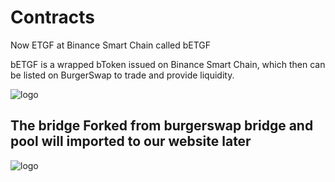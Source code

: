 # Contracts

Now ETGF at Binance Smart Chain called bETGF 

bETGF is a wrapped bToken issued on Binance Smart Chain, which then can be listed on BurgerSwap to trade and provide liquidity.



![logo](https://i.imgur.com/1aWgTyX.png)






## The bridge Forked from burgerswap bridge and pool will imported to  our website later 


![logo](https://i.imgur.com/QkhBb7P.jpg)
